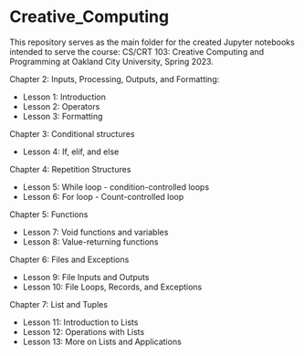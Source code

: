 # Creative_Computing

This repository serves as the main folder for the created Jupyter notebooks intended to serve the course: CS/CRT 103: Creative Computing and Programming at Oakland City University, Spring 2023.

Chapter 2: Inputs, Processing, Outputs, and Formatting:
  * Lesson 1: Introduction
  * Lesson 2: Operators
  * Lesson 3: Formatting

Chapter 3: Conditional structures
  * Lesson 4: If, elif, and else

Chapter 4: Repetition Structures
  * Lesson 5: While loop - condition-controlled loops
  * Lesson 6: For loop - Count-controlled loop
 
 Chapter 5: Functions
  * Lesson 7: Void functions and variables
  * Lesson 8: Value-returning functions
  
  Chapter 6: Files and Exceptions
  * Lesson 9: File Inputs and Outputs
  * Lesson 10: File Loops, Records, and Exceptions
  
  Chapter 7: List and Tuples
  * Lesson 11: Introduction to Lists
  * Lesson 12: Operations with Lists
  * Lesson 13: More on Lists and Applications

